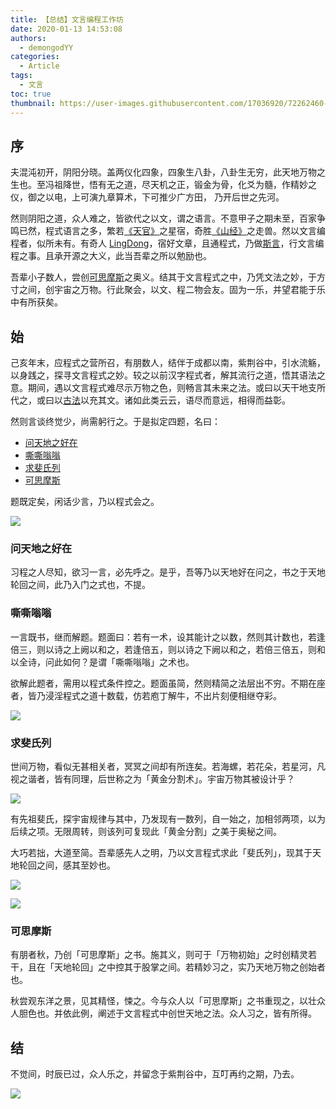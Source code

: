 ```yaml
---
title: 【总结】文言编程工作坊
date: 2020-01-13 14:53:08
authors:
  - demongodYY
categories:
  - Article
tags:
  - 文言
toc: true
thumbnail: https://user-images.githubusercontent.com/17036920/72262460-f04c3b00-3651-11ea-9ee7-98b26faa4f09.png
---
```


## 序

夫混沌初开，阴阳分晓。盖两仪化四象，四象生八卦，八卦生无穷，此天地万物之生也。至冯祖降世，悟有无之道，尽天机之正，锻金为骨，化爻为髓，作精妙之仪，御之以电，上可演九章算术，下可推少广方田， 乃开后世之先河。

然则阴阳之道，众人难之，皆欲代之以文，谓之语言。不意甲子之期未至，百家争鸣已然，程式语言之多，繁若[《天官》](https://ctext.org/shiji/tian-guan-shu/zh)之星宿，奇胜[《山经》](https://en.wikipedia.org/wiki/Classic_of_Mountains_and_Seas)之走兽。然以文言编程者，似所未有。有奇人 [LingDong](https://github.com/LingDong-)，宿好文章，且通程式，乃做[斯言](https://wy-lang.org/)，行文言编程之事。且承开源之大义，此当吾辈之所以勉励也。

吾辈小子数人，尝创[可思摩斯](https://cocoet.cn/co3mos/projects/view)之奥义。结其于文言程式之中，乃凭文法之妙，于方寸之间，创宇宙之万物。行此聚会，以文、程二物会友。固为一乐，并望君能于乐中有所获矣。

## 始

己亥年末，应程式之营所召，有朋数人，结伴于成都以南，紫荆谷中，引水流觞，以身践之，探寻文言程式之妙。较之以前汉字程式者，解其流行之道，悟其语法之意。期间，遇以文言程式难尽示万物之色，则畅言其未来之法。或曰以天干地支所代之，或曰以[古法](https://colors.ichuantong.cn/)以充其文。诸如此类云云，语尽而意远，相得而益彰。

然则言谈终觉少，尚需躬行之。于是拟定四题，名曰：

- [问天地之好在](https://cocoet.cn/co3mos/project/5e1abbacca712300193176a3/preview)
- [嘶嘶嗡嗡](https://cocoet.cn/co3mos/project/5e1abab4ca71230019317687/preview)
- [求斐氏列](https://cocoet.cn/co3mos/project/5e19ff033e2f5000198df2aa/preview)
- [可思摩斯](https://cocoet.cn/co3mos/project/5e1acf51ca7123001931771c/preview)

题既定矣，闲话少言，乃以程式会之。

![](https://user-images.githubusercontent.com/17036920/72262006-fbeb3200-3650-11ea-8d27-5ea901aa4913.png)

### 问天地之好在

习程之人尽知，欲习一言，必先呼之。是乎，吾等乃以天地好在问之，书之于天地轮回之间，此乃入门之式也，不提。

### 嘶嘶嗡嗡

一言既书，继而解题。题面曰：若有一术，设其能计之以数，然则其计数也，若逢倍三，则以诗之上阙以和之，若逢倍五，则以诗之下阙以和之，若倍三倍五，则和以全诗，问此如何？是谓「嘶嘶嗡嗡」之术也。

欲解此题者，需用以程式条件控之。题面虽简，然则精简之法层出不穷。不期在座者，皆乃浸淫程式之道十数载，仿若庖丁解牛，不出片刻便相继夺彩。

![](https://user-images.githubusercontent.com/17036920/72262460-f04c3b00-3651-11ea-9ee7-98b26faa4f09.png)

### 求斐氏列

世间万物，看似无甚相关者，冥冥之间却有所连矣。若海螺，若花朵，若星河，凡视之谐者，皆有同理，后世称之为「黄金分割术」。宇宙万物其被设计乎？

![](https://inews.gtimg.com/newsapp_bt/0/10161846677/1000)

有先祖斐氏，探宇宙规律与其中，乃发现有一数列，自一始之，加相邻两项，以为后续之项。无限周转，则该列可复现此「黄金分割」之美于奥秘之间。

大巧若拙，大道至简。吾辈感先人之明，乃以文言程式求此「斐氏列」，现其于天地轮回之间，感其至妙也。

![](https://user-images.githubusercontent.com/17036920/72263576-1a066180-3654-11ea-94bd-8b298718f1b8.png)

![](https://user-images.githubusercontent.com/17036920/72264616-fa703880-3655-11ea-9da7-94ba88d034ff.png)

### 可思摩斯

有朋者秋，乃创「可思摩斯」之书。施其义，则可于「万物初始」之时创精灵若干，且在「天地轮回」之中控其于股掌之间。若精妙习之，实乃天地万物之创始者也。

秋尝观东洋之景，见其精怪，悚之。今与众人以「可思摩斯」之书重现之，以壮众人胆色也。并依此例，阐述于文言程式中创世天地之法。众人习之，皆有所得。

## 结

不觉间，时辰已过，众人乐之，并留念于紫荆谷中，互叮再约之期，乃去。

![](https://user-images.githubusercontent.com/17036920/72264338-8e8dd000-3655-11ea-9f0e-d19e0b2e81dd.png)
